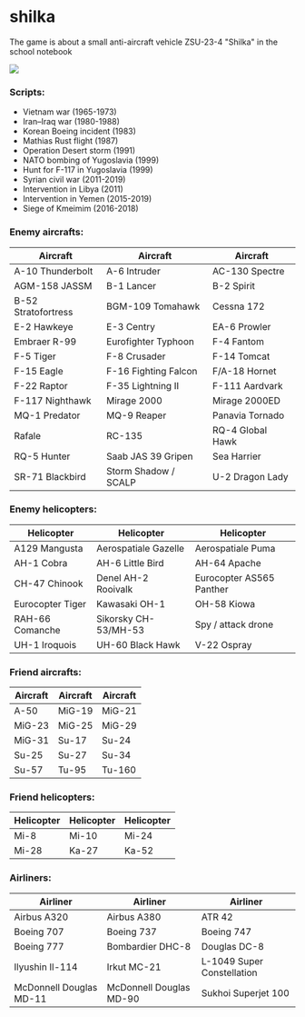 # shilka
The game is about a small anti-aircraft vehicle ZSU-23-4 "Shilka" in the school notebook

![](https://s8.hostingkartinok.com/uploads/images/2018/06/e4b2be354e64b30273c7896a3671ecb2.png)

### Scripts:
- Vietnam war (1965-1973)
- Iran–Iraq war (1980-1988)
- Korean Boeing incident (1983)
- Mathias Rust flight (1987)
- Operation Desert storm (1991)
- NATO bombing of Yugoslavia (1999)
- Hunt for F-117 in Yugoslavia (1999)
- Syrian civil war (2011-2019)
- Intervention in Libya (2011)
- Intervention in Yemen (2015-2019)
- Siege of Kmeimim (2016-2018)

### Enemy aircrafts:

| Aircraft | Aircraft | Aircraft |
| ------------- | ------------- | ------------- |
| A-10 Thunderbolt | A-6 Intruder | AC-130 Spectre |
| AGM-158 JASSM | B-1 Lancer | B-2 Spirit |
| B-52 Stratofortress | BGM-109 Tomahawk | Cessna 172 |
| E-2 Hawkeye | E-3 Centry | EA-6 Prowler |
| Embraer R-99  | Eurofighter Typhoon | F-4 Fantom |
| F-5 Tiger | F-8 Crusader | F-14 Tomcat |
| F-15 Eagle | F-16 Fighting Falcon | F/A-18 Hornet |
| F-22 Raptor | F-35 Lightning II | F-111 Aardvark |
| F-117 Nighthawk | Mirage 2000 | Mirage 2000ED |
| MQ-1 Predator | MQ-9 Reaper | Panavia Tornado |
| Rafale | RC-135 | RQ-4 Global Hawk |
| RQ-5 Hunter | Saab JAS 39 Gripen | Sea Harrier |
| SR-71 Blackbird | Storm Shadow / SCALP | U-2 Dragon Lady |

### Enemy helicopters:

| Helicopter | Helicopter | Helicopter |
| ------------- | ------------- | ------------- |
| A129 Mangusta | Aerospatiale Gazelle | Aerospatiale Puma |
| AH-1 Cobra | AH-6 Little Bird | AH-64 Apache |
| CH-47 Chinook | Denel AH-2 Rooivalk | Eurocopter AS565 Panther |
| Eurocopter Tiger | Kawasaki OH-1 | OH-58 Kiowa |
| RAH-66 Comanche | Sikorsky CH-53/MH-53 | Spy / attack drone |
| UH-1 Iroquois	 | UH-60 Black Hawk | V-22 Ospray |

### Friend aircrafts:

| Aircraft | Aircraft | Aircraft |
| ------------- | ------------- | ------------- |
| A-50 | MiG-19 | MiG-21 |
| MiG-23 | MiG-25 | MiG-29 |
| MiG-31 | Su-17 | Su-24 |
| Su-25 | Su-27 | Su-34 |
| Su-57 | Tu-95 | Tu-160 |

### Friend helicopters:

| Helicopter | Helicopter | Helicopter |
| ------------- | ------------- | ------------- |
| Mi-8 | Mi-10 | Mi-24 |
| Mi-28 | Ka-27 | Ka-52 |

### Airliners:

| Airliner | Airliner | Airliner |
| ------------- | ------------- | ------------- |
| Аirbus A320 | Аirbus A380 | ATR 42 |
| Boeing 707 | Boeing 737 | Boeing 747 |
| Boeing 777 | Bombardier DHC-8 | Douglas DC-8 |
| Ilyushin Il-114 | Irkut MC-21 | L-1049 Super Constellation |
| McDonnell Douglas MD-11 | McDonnell Douglas MD-90 | Sukhoi Superjet 100  |
